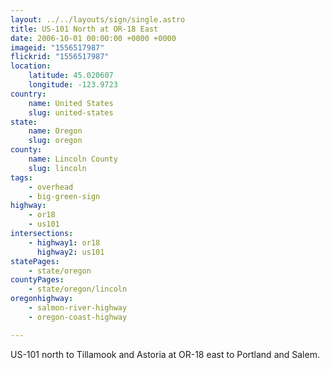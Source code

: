 ```yaml
---
layout: ../../layouts/sign/single.astro
title: US-101 North at OR-18 East
date: 2006-10-01 00:00:00 +0000 +0000
imageid: "1556517987"
flickrid: "1556517987"
location:
    latitude: 45.020607
    longitude: -123.9723
country:
    name: United States
    slug: united-states
state:
    name: Oregon
    slug: oregon
county:
    name: Lincoln County
    slug: lincoln
tags:
    - overhead
    - big-green-sign
highway:
    - or18
    - us101
intersections:
    - highway1: or18
      highway2: us101
statePages:
    - state/oregon
countyPages:
    - state/oregon/lincoln
oregonhighway:
    - salmon-river-highway
    - oregon-coast-highway

---
```

US-101 north to Tillamook and Astoria at OR-18 east to Portland and Salem.